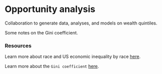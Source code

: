 # Opportunity analysis

Collaboration to generate data, analyses, and models on wealth quintiles. 

Some notes on the Gini coefficient.

### Resources

Learn more about race and US economic inequality by race [here](https://www.brookings.edu/articles/examining-the-black-white-wealth-gap/).

Learn more about the `Gini coefficient` [here](https://ourworldindata.org/what-is-the-gini-coefficient).
